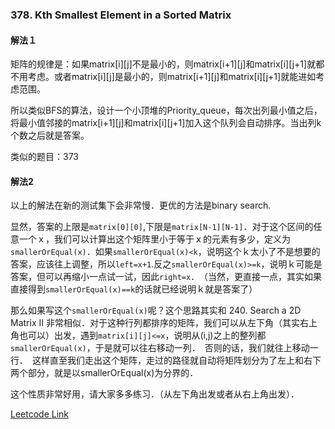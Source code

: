 ### 378. Kth Smallest Element in a Sorted Matrix  

#### 解法１
矩阵的规律是：如果matrix[i][j]不是最小的，则matrix[i+1][j]和matrix[i][j+1]就都不用考虑。或者matrix[i][j]是最小的，则matrix[i+1][j]和matrix[i][j+1]就能进如考虑范围。  

所以类似BFS的算法，设计一个小顶堆的Priority_queue，每次出列最小值之后，将最小值邻接的matrix[i+1][j]和matrix[i][j+1]加入这个队列会自动排序。当出列k个数之后就是答案。

类似的题目：373

#### 解法2
以上的解法在新的测试集下会非常慢．更优的方法是binary search.

显然，答案的上限是```matrix[0][0]```,下限是```matrix[N-1][N-1]```．对于这个区间的任意一个ｘ，我们可以计算出这个矩阵里小于等于ｘ的元素有多少，定义为```smallerOrEqual(x)```．如果```smallerOrEqual(x)<k```，说明这个ｋ太小了不是想要的答案，应该往上调整，所以```left=x+1```.反之```smallerOrEqual(x)>=k```，说明ｋ可能是答案，但可以再缩小一点试一试，因此```right=x```．　（当然，更直接一点，其实如果直接得到```smallerOrEqual(x)==k```的话就已经说明ｋ就是答案了）

那么如果写这个```smallerOrEqual(x)```呢？这个思路其实和 240. Search a 2D Matrix II 非常相似．对于这种行列都排序的矩阵，我们可以从左下角（其实右上角也可以）出发，遇到```matrix[i][j]<=x```，说明从(i,j)之上的整列都```smallerOrEqual(x)```，于是就可以往右移动一列．　否则的话，我们就往上移动一行．　这样直至我们走出这个矩阵，走过的路径就自动将矩阵划分为了左上和右下两个部分，就是以smallerOrEqual(x)为分界的．

这个性质非常好用，请大家多多练习．（从左下角出发或者从右上角出发）．


[Leetcode Link](https://leetcode.com/problems/kth-smallest-element-in-a-sorted-matrix)
